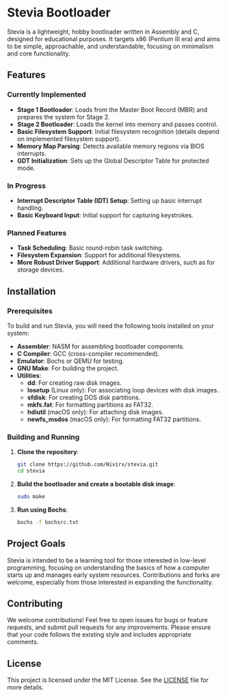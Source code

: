 # Stevia Bootloader

Stevia is a lightweight, hobby bootloader written in Assembly and C, designed for educational purposes. It targets x86 (Pentium III era) and aims to be simple, approachable, and understandable, focusing on minimalism and core functionality.

## Features

### Currently Implemented

- **Stage 1 Bootloader**: Loads from the Master Boot Record (MBR) and prepares the system for Stage 2.
- **Stage 2 Bootloader**: Loads the kernel into memory and passes control.
- **Basic Filesystem Support**: Initial filesystem recognition (details depend on implemented filesystem support).
- **Memory Map Parsing**: Detects available memory regions via BIOS interrupts.
- **GDT Initialization**: Sets up the Global Descriptor Table for protected mode.

### In Progress

- **Interrupt Descriptor Table (IDT) Setup**: Setting up basic interrupt handling.
- **Basic Keyboard Input**: Initial support for capturing keystrokes.

### Planned Features

- **Task Scheduling**: Basic round-robin task switching.
- **Filesystem Expansion**: Support for additional filesystems.
- **More Robust Driver Support**: Additional hardware drivers, such as for storage devices.

## Installation

### Prerequisites

To build and run Stevia, you will need the following tools installed on your system:

- **Assembler**: NASM for assembling bootloader components.
- **C Compiler**: GCC (cross-compiler recommended).
- **Emulator**: Bochs or QEMU for testing.
- **GNU Make**: For building the project.
- **Utilities**:
  - **dd**: For creating raw disk images.
  - **losetup** (Linux only): For associating loop devices with disk images.
  - **sfdisk**: For creating DOS disk partitions.
  - **mkfs.fat**: For formatting partitions as FAT32.
  - **hdiutil** (macOS only): For attaching disk images.
  - **newfs\_msdos** (macOS only): For formatting FAT32 partitions.

### Building and Running

1. **Clone the repository**:
   ```sh
   git clone https://github.com/Nivirx/stevia.git
   cd stevia
   ```
2. **Build the bootloader and create a bootable disk image**:
   ```sh
   sudo make
   ```
3. **Run using Bochs**:
   ```sh
   bochs -f bochsrc.txt
   ```

## Project Goals

Stevia is intended to be a learning tool for those interested in low-level programming, focusing on understanding the basics of how a computer starts up and manages early system resources. Contributions and forks are welcome, especially from those interested in expanding the functionality.

## Contributing

We welcome contributions! Feel free to open issues for bugs or feature requests, and submit pull requests for any improvements. Please ensure that your code follows the existing style and includes appropriate comments.

## License

This project is licensed under the MIT License. See the [LICENSE](LICENSE) file for more details.
